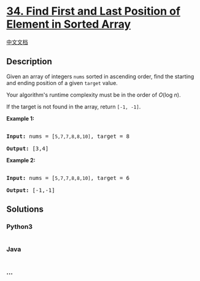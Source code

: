 # [34. Find First and Last Position of Element in Sorted Array](https://leetcode.com/problems/find-first-and-last-position-of-element-in-sorted-array)

[中文文档](/solution/0000-0099/0034.Find%20First%20and%20Last%20Position%20of%20Element%20in%20Sorted%20Array/README.md)

## Description
<p>Given an array of integers <code>nums</code> sorted in ascending order, find the starting and ending position of a given <code>target</code> value.</p>



<p>Your algorithm&#39;s runtime complexity must be in the order of <em>O</em>(log <em>n</em>).</p>



<p>If the target is not found in the array, return <code>[-1, -1]</code>.</p>



<p><strong>Example 1:</strong></p>



<pre>

<strong>Input:</strong> nums = [<code>5,7,7,8,8,10]</code>, target = 8

<strong>Output:</strong> [3,4]</pre>



<p><strong>Example 2:</strong></p>



<pre>

<strong>Input:</strong> nums = [<code>5,7,7,8,8,10]</code>, target = 6

<strong>Output:</strong> [-1,-1]</pre>




## Solutions


<!-- tabs:start -->

### **Python3**

```python

```

### **Java**

```java

```

### **...**
```

```

<!-- tabs:end -->